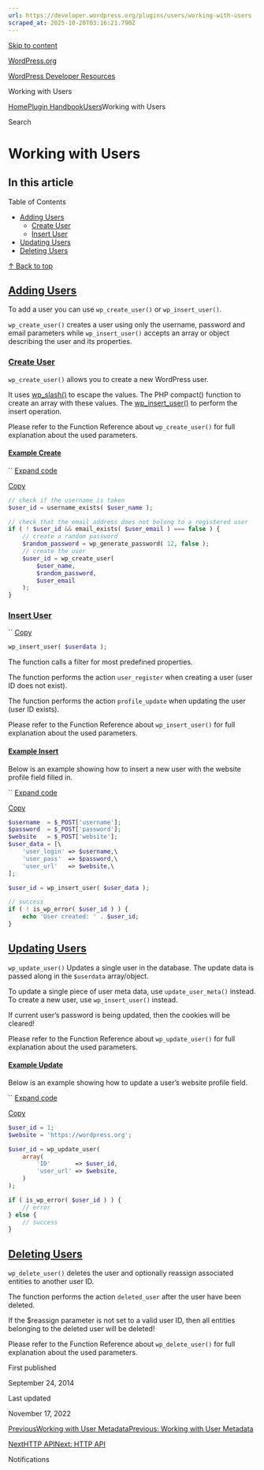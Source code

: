```yaml
---
url: https://developer.wordpress.org/plugins/users/working-with-users
scraped_at: 2025-10-20T03:16:21.790Z
---
```


[Skip to content](https://developer.wordpress.org/plugins/users/working-with-users/#wp--skip-link--target)

[WordPress.org](https://wordpress.org/)

[WordPress Developer Resources](https://developer.wordpress.org/)

Working with Users


[Home](https://developer.wordpress.org/)[Plugin Handbook](https://developer.wordpress.org/plugins/)[Users](https://developer.wordpress.org/plugins/users/)Working with Users

Search

# Working with Users

## In this article

Table of Contents

- [Adding Users](https://developer.wordpress.org/plugins/users/working-with-users/#adding-users)
  - [Create User](https://developer.wordpress.org/plugins/users/working-with-users/#create-user)
  - [Insert User](https://developer.wordpress.org/plugins/users/working-with-users/#insert-user)
- [Updating Users](https://developer.wordpress.org/plugins/users/working-with-users/#updating-users)
- [Deleting Users](https://developer.wordpress.org/plugins/users/working-with-users/#deleting-users)

[↑ Back to top](https://developer.wordpress.org/plugins/users/working-with-users/#wp--skip-link--target)

## [Adding Users](https://developer.wordpress.org/plugins/users/working-with-users/\#adding-users)

To add a user you can use `wp_create_user()` or `wp_insert_user()`.

`wp_create_user()` creates a user using only the username, password and email parameters while `wp_insert_user()` accepts an array or object describing the user and its properties.

### [Create User](https://developer.wordpress.org/plugins/users/working-with-users/\#create-user)

`wp_create_user()` allows you to create a new WordPress user.

It uses [wp\_slash()](https://developer.wordpress.org/reference/functions/wp_slash/) to escape the values. The PHP compact() function to create an array with these values. The [wp\_insert\_user()](https://developer.wordpress.org/reference/functions/wp_insert_user/) to perform the insert operation.

Please refer to the Function Reference about `wp_create_user()` for full explanation about the used parameters.

#### [Example Create](https://developer.wordpress.org/plugins/users/working-with-users/\#example-create)

``
[Expand code](https://developer.wordpress.org/plugins/users/working-with-users/#)

[Copy](https://developer.wordpress.org/plugins/users/working-with-users/#)

```php
// check if the username is taken
$user_id = username_exists( $user_name );

// check that the email address does not belong to a registered user
if ( ! $user_id && email_exists( $user_email ) === false ) {
	// create a random password
	$random_password = wp_generate_password( 12, false );
	// create the user
	$user_id = wp_create_user(
		$user_name,
		$random_password,
		$user_email
	);
}
```

### [Insert User](https://developer.wordpress.org/plugins/users/working-with-users/\#insert-user)

``
[Copy](https://developer.wordpress.org/plugins/users/working-with-users/#)

```php
wp_insert_user( $userdata );
```

The function calls a filter for most predefined properties.

The function performs the action `user_register` when creating a user (user ID does not exist).

The function performs the action `profile_update` when updating the user (user ID exists).

Please refer to the Function Reference about `wp_insert_user()` for full explanation about the used parameters.

#### [Example Insert](https://developer.wordpress.org/plugins/users/working-with-users/\#example-insert)

Below is an example showing how to insert a new user with the website profile field filled in.

``
[Expand code](https://developer.wordpress.org/plugins/users/working-with-users/#)

[Copy](https://developer.wordpress.org/plugins/users/working-with-users/#)

```php
$username  = $_POST['username'];
$password  = $_POST['password'];
$website   = $_POST['website'];
$user_data = [\
	'user_login' => $username,\
	'user_pass'  => $password,\
	'user_url'   => $website,\
];

$user_id = wp_insert_user( $user_data );

// success
if ( ! is_wp_error( $user_id ) ) {
	echo 'User created: ' . $user_id;
}
```

## [Updating Users](https://developer.wordpress.org/plugins/users/working-with-users/\#updating-users)

`wp_update_user()` Updates a single user in the database. The update data is passed along in the `$userdata` array/object.

To update a single piece of user meta data, use `update_user_meta()` instead. To create a new user, use `wp_insert_user()` instead.

If current user’s password is being updated, then the cookies will be cleared!

Please refer to the Function Reference about `wp_update_user()` for full explanation about the used parameters.

#### [Example Update](https://developer.wordpress.org/plugins/users/working-with-users/\#example-update)

Below is an example showing how to update a user’s website profile field.

``
[Expand code](https://developer.wordpress.org/plugins/users/working-with-users/#)

[Copy](https://developer.wordpress.org/plugins/users/working-with-users/#)

```php
$user_id = 1;
$website = 'https://wordpress.org';

$user_id = wp_update_user(
	array(
		'ID'       => $user_id,
		'user_url' => $website,
	)
);

if ( is_wp_error( $user_id ) ) {
	// error
} else {
	// success
}
```

## [Deleting Users](https://developer.wordpress.org/plugins/users/working-with-users/\#deleting-users)

`wp_delete_user()` deletes the user and optionally reassign associated entities to another user ID.

The function performs the action `deleted_user` after the user have been deleted.

If the $reassign parameter is not set to a valid user ID, then all entities belonging to the deleted user will be deleted!

Please refer to the Function Reference about `wp_delete_user()` for full explanation about the used parameters.

First published

September 24, 2014

Last updated

November 17, 2022

[PreviousWorking with User MetadataPrevious: Working with User Metadata](https://developer.wordpress.org/plugins/users/working-with-user-metadata/)

[NextHTTP APINext: HTTP API](https://developer.wordpress.org/plugins/http-api/)

Notifications